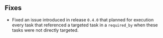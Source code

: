 ## Fixes

- Fixed an issue introduced in release `0.4.0` that planned for execution every task that referenced a targeted task in a `required_by` when these tasks were not directly targeted.
